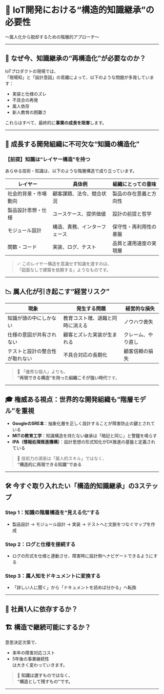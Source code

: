 # 📡 IoT開発における“構造的知識継承”の必要性  
〜属人化から脱却するための階層的アプローチ〜

---

## 🚨 なぜ今、知識継承の“再構造化”が必要なのか？

IoTプロダクトの現場では、  
「現場知」と「設計意図」の乖離によって、以下のような問題が多発しています：

- 実装と仕様のズレ  
- 不具合の再発  
- 属人依存  
- 新人教育の困難さ

これらはすべて、最終的に**事業の成長を阻害**します。

---

## 🧠 成長する開発組織に不可欠な“知識の構造化”

### 【前提】知識は“レイヤー構造”を持つ

あらゆる技術・知識は、以下のような階層構造で成り立っています。

| レイヤー | 具体例 | 組織にとっての意味 |
|----------|--------|----------------------|
| 社会的背景・市場動向 | 顧客課題、法令、競合状況 | 製品の存在意義と方向性 |
| 製品設計思想・仕様 | ユースケース、提供価値 | 設計の前提と哲学 |
| モジュール設計 | 構造、責務、インターフェース | 保守性・再利用性の基盤 |
| 関数・コード | 実装、ログ、テスト | 品質と運用速度の実現層 |

> ✅ このレイヤー構造を意識せず知識を渡すのは、  
> 「図面なしで建築を依頼する」ようなものです。

---

## 📉 属人化が引き起こす“経営リスク”

| 現象 | 発生する問題 | 経営的な損失 |
|------|----------------|----------------|
| 知識が頭の中にしかない | 教育コスト増、退職と同時に消える | ノウハウ喪失 |
| 仕様の意図が共有されない | 顧客とズレた実装が生まれる | クレーム、やり直し |
| テストと設計の整合性が取れない | 不具合対応の長期化 | 顧客信頼の損失 |

> 👑 「優秀な個人」よりも、  
> **“再現できる構造”を持った組織こそが強い時代**です。

---

## 🎓 権威ある視点：世界的な開発組織も“階層モデル”を重視

- **GoogleのSRE本**：抽象化層を正しく設計することが障害防止の鍵とされている  
- **MITの教育工学**：知識構造を持たない継承は「暗記と同じ」と警鐘を鳴らす  
- **IPA（情報処理推進機構）**：設計思想の形式知化がDX推進の基盤と定義されている

> 🧠 技術力の源泉は「属人的スキル」ではなく、  
> **“構造的に再現できる知識”である**

---

## 🛠 今すぐ取り入れたい「構造的知識継承」の3ステップ

### Step 1：知識の階層構造を“見える化”する
- 製品設計 → モジュール設計 → 実装 → テストへと文脈をつなぐマップを作成

### Step 2：ログと仕様を接続する
- ログの形式を仕様と連動させ、障害時に設計側へナビゲートできるようにする

### Step 3：属人知をドキュメントに変換する
- 「詳しい人に聞く」から「ドキュメントを読めば分かる」へ転換

---

## 🧩 社員1人に依存するか？  
## 🏗 構造で継続可能にするか？

意思決定次第で、  
- 来年の障害対応コスト  
- 5年後の事業継続性  
は大きく変わっていきます。

> 📘 **知識は渡すものではなく、**  
> **“構造として残すもの”です。**

---
